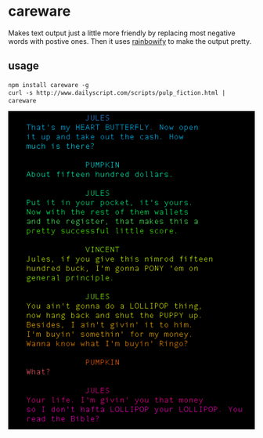 # careware

Makes text output just a little more friendly by replacing most negative words with postive ones.  Then it uses [rainbowify](https://github.com/maxogden/rainbowify) to make the output pretty.

## usage

```
npm install careware -g
curl -s http://www.dailyscript.com/scripts/pulp_fiction.html | careware 
```

![Screenshot](screenshot.png)


